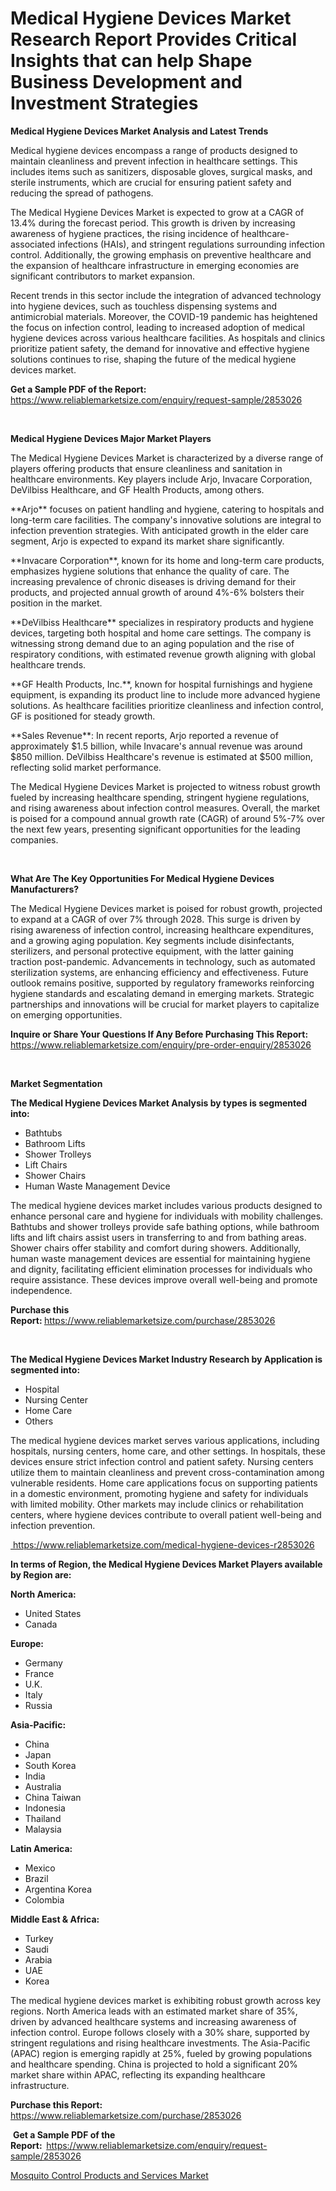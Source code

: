 <p><h1>Medical Hygiene Devices Market Research Report Provides Critical Insights that can help Shape Business Development and Investment Strategies</h1></p><p><strong>Medical Hygiene Devices Market Analysis and Latest Trends</strong></p>
<p><p>Medical hygiene devices encompass a range of products designed to maintain cleanliness and prevent infection in healthcare settings. This includes items such as sanitizers, disposable gloves, surgical masks, and sterile instruments, which are crucial for ensuring patient safety and reducing the spread of pathogens.</p><p>The Medical Hygiene Devices Market is expected to grow at a CAGR of 13.4% during the forecast period. This growth is driven by increasing awareness of hygiene practices, the rising incidence of healthcare-associated infections (HAIs), and stringent regulations surrounding infection control. Additionally, the growing emphasis on preventive healthcare and the expansion of healthcare infrastructure in emerging economies are significant contributors to market expansion.</p><p>Recent trends in this sector include the integration of advanced technology into hygiene devices, such as touchless dispensing systems and antimicrobial materials. Moreover, the COVID-19 pandemic has heightened the focus on infection control, leading to increased adoption of medical hygiene devices across various healthcare facilities. As hospitals and clinics prioritize patient safety, the demand for innovative and effective hygiene solutions continues to rise, shaping the future of the medical hygiene devices market.</p></p>
<p><strong>Get a Sample PDF of the Report:&nbsp;</strong> <a href="https://www.reliablemarketsize.com/enquiry/request-sample/2853026?utm_campaign=1789&utm_medium=2&utm_source=Github&utm_content=ia&utm_term=11032025&utm_id=medical-hygiene-devices">https://www.reliablemarketsize.com/enquiry/request-sample/2853026</a></p>
<p>&nbsp;</p>
<p><strong>Medical Hygiene Devices Major Market Players</strong></p>
<p><p>The Medical Hygiene Devices Market is characterized by a diverse range of players offering products that ensure cleanliness and sanitation in healthcare environments. Key players include Arjo, Invacare Corporation, DeVilbiss Healthcare, and GF Health Products, among others.</p><p>**Arjo** focuses on patient handling and hygiene, catering to hospitals and long-term care facilities. The company's innovative solutions are integral to infection prevention strategies. With anticipated growth in the elder care segment, Arjo is expected to expand its market share significantly.</p><p>**Invacare Corporation**, known for its home and long-term care products, emphasizes hygiene solutions that enhance the quality of care. The increasing prevalence of chronic diseases is driving demand for their products, and projected annual growth of around 4%-6% bolsters their position in the market.</p><p>**DeVilbiss Healthcare** specializes in respiratory products and hygiene devices, targeting both hospital and home care settings. The company is witnessing strong demand due to an aging population and the rise of respiratory conditions, with estimated revenue growth aligning with global healthcare trends.</p><p>**GF Health Products, Inc.**, known for hospital furnishings and hygiene equipment, is expanding its product line to include more advanced hygiene solutions. As healthcare facilities prioritize cleanliness and infection control, GF is positioned for steady growth.</p><p>**Sales Revenue**: In recent reports, Arjo reported a revenue of approximately $1.5 billion, while Invacare's annual revenue was around $850 million. DeVilbiss Healthcare's revenue is estimated at $500 million, reflecting solid market performance.</p><p>The Medical Hygiene Devices Market is projected to witness robust growth fueled by increasing healthcare spending, stringent hygiene regulations, and rising awareness about infection control measures. Overall, the market is poised for a compound annual growth rate (CAGR) of around 5%-7% over the next few years, presenting significant opportunities for the leading companies.</p></p>
<p>&nbsp;</p>
<p><strong>What Are The Key Opportunities For Medical Hygiene Devices Manufacturers?</strong></p>
<p><p>The Medical Hygiene Devices market is poised for robust growth, projected to expand at a CAGR of over 7% through 2028. This surge is driven by rising awareness of infection control, increasing healthcare expenditures, and a growing aging population. Key segments include disinfectants, sterilizers, and personal protective equipment, with the latter gaining traction post-pandemic. Advancements in technology, such as automated sterilization systems, are enhancing efficiency and effectiveness. Future outlook remains positive, supported by regulatory frameworks reinforcing hygiene standards and escalating demand in emerging markets. Strategic partnerships and innovations will be crucial for market players to capitalize on emerging opportunities.</p></p>
<p><strong>Inquire or Share Your Questions If Any Before Purchasing This Report:</strong> <a href="https://www.reliablemarketsize.com/enquiry/pre-order-enquiry/2853026?utm_campaign=1789&utm_medium=2&utm_source=Github&utm_content=ia&utm_term=11032025&utm_id=medical-hygiene-devices">https://www.reliablemarketsize.com/enquiry/pre-order-enquiry/2853026</a></p>
<p>&nbsp;</p>
<p><strong>Market Segmentation</strong></p>
<p><strong>The Medical Hygiene Devices Market Analysis by types is segmented into:</strong></p>
<p><ul><li> Bathtubs</li><li>Bathroom Lifts</li><li>Shower Trolleys</li><li>Lift Chairs</li><li>Shower Chairs</li><li>Human Waste Management Device</li></ul></p>
<p><p>The medical hygiene devices market includes various products designed to enhance personal care and hygiene for individuals with mobility challenges. Bathtubs and shower trolleys provide safe bathing options, while bathroom lifts and lift chairs assist users in transferring to and from bathing areas. Shower chairs offer stability and comfort during showers. Additionally, human waste management devices are essential for maintaining hygiene and dignity, facilitating efficient elimination processes for individuals who require assistance. These devices improve overall well-being and promote independence.</p></p>
<p><strong>Purchase this Report:&nbsp;</strong><a href="https://www.reliablemarketsize.com/purchase/2853026?utm_campaign=1789&utm_medium=2&utm_source=Github&utm_content=ia&utm_term=11032025&utm_id=medical-hygiene-devices">https://www.reliablemarketsize.com/purchase/2853026</a></p>
<p>&nbsp;</p>
<p><strong>The Medical Hygiene Devices Market Industry Research by Application is segmented into:</strong></p>
<p><ul><li> Hospital</li><li>Nursing Center</li><li>Home Care</li><li>Others</li></ul></p>
<p><p>The medical hygiene devices market serves various applications, including hospitals, nursing centers, home care, and other settings. In hospitals, these devices ensure strict infection control and patient safety. Nursing centers utilize them to maintain cleanliness and prevent cross-contamination among vulnerable residents. Home care applications focus on supporting patients in a domestic environment, promoting hygiene and safety for individuals with limited mobility. Other markets may include clinics or rehabilitation centers, where hygiene devices contribute to overall patient well-being and infection prevention.</p></p>
<p><a href="https://www.reliablemarketsize.com/medical-hygiene-devices-r2853026?utm_campaign=1789&utm_medium=2&utm_source=Github&utm_content=ia&utm_term=11032025&utm_id=medical-hygiene-devices">&nbsp;https://www.reliablemarketsize.com/medical-hygiene-devices-r2853026</a></p>
<p><strong>In terms of Region, the Medical Hygiene Devices Market Players available by Region are:</strong></p>
<p>
    <p> <strong> North America: </strong>
        <ul>
            <li>United States</li>
            <li>Canada</li>
        </ul>
        </p> 
    <p> <strong> Europe: </strong>
        <ul>
            <li>Germany</li>
            <li>France</li>
            <li>U.K.</li>
            <li>Italy</li>
            <li>Russia</li>
        </ul>
        </p> 
    <p> <strong> Asia-Pacific: </strong>
        <ul>
            <li>China</li>
            <li>Japan</li>
            <li>South Korea</li>
            <li>India</li>
            <li>Australia</li>
            <li>China Taiwan</li>
            <li>Indonesia</li>
            <li>Thailand</li>
            <li>Malaysia</li>
        </ul>
        </p> 
    <p> <strong> Latin America: </strong>
        <ul>
            <li>Mexico</li>
            <li>Brazil</li>
            <li>Argentina Korea</li>
            <li>Colombia</li>
        </ul>
        </p> 
    <p> <strong> Middle East & Africa: </strong>
        <ul>
            <li>Turkey</li>
            <li>Saudi</li>
            <li>Arabia</li>
            <li>UAE</li>
            <li>Korea</li>
        </ul>
    </p>
    </p>
<p><p>The medical hygiene devices market is exhibiting robust growth across key regions. North America leads with an estimated market share of 35%, driven by advanced healthcare systems and increasing awareness of infection control. Europe follows closely with a 30% share, supported by stringent regulations and rising healthcare investments. The Asia-Pacific (APAC) region is emerging rapidly at 25%, fueled by growing populations and healthcare spending. China is projected to hold a significant 20% market share within APAC, reflecting its expanding healthcare infrastructure.</p></p>
<p><strong>Purchase this Report: </strong><a href="https://www.reliablemarketsize.com/purchase/2853026?utm_campaign=1789&utm_medium=2&utm_source=Github&utm_content=ia&utm_term=11032025&utm_id=medical-hygiene-devices">https://www.reliablemarketsize.com/purchase/2853026</a></p>
<p>&nbsp;<strong>Get a Sample PDF of the Report:&nbsp;&nbsp;</strong><a href="https://www.reliablemarketsize.com/enquiry/request-sample/2853026?utm_campaign=1789&utm_medium=2&utm_source=Github&utm_content=ia&utm_term=11032025&utm_id=medical-hygiene-devices">https://www.reliablemarketsize.com/enquiry/request-sample/2853026</a></p>
<p><strong></strong></p>
<p><p><a href="https://github.com/haaszgettre6/Market-Research-Report-List-1/blob/main/mosquito-control-products-and-services-market.md?utm_campaign=1789&utm_medium=2&utm_source=Github&utm_content=ia&utm_term=11032025&utm_id=medical-hygiene-devices">Mosquito Control Products and Services Market</a></p></p>